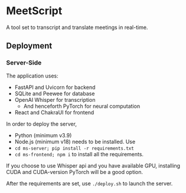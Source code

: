 # MeetScript

A tool set to transcript and translate meetings in real-time.

## Deployment

### Server-Side

The application uses:
- FastAPI and Uvicorn for backend
- SQLite and Peewee for database
- OpenAI Whisper for transcription
  - And henceforth PyTorch for neural computation
- React and ChakraUI for frontend

In order to deploy the server, 
- Python (minimum v3.9) 
- Node.js (minimum v18) 
needs to be installed. Use
- `cd ms-server; pip install -r requirements.txt`
- `cd ms-frontend; npm i`
to install all the requirements.

If you choose to use Whisper api and you have available GPU, 
installing CUDA and CUDA-version PyTorch will be a good option.

After the requirements are set, use `./deploy.sh` to launch the server.

